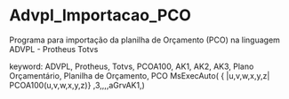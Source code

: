 # Advpl_Importacao_PCO
Programa para importação da planilha de Orçamento (PCO) na linguagem ADVPL - Protheus Totvs

keyword: ADVPL, Protheus, Totvs, PCOA100, AK1, AK2, AK3, Plano Orçamentário, Planilha de Orçamento, PCO
MsExecAuto( { |u,v,w,x,y,z| PCOA100(u,v,w,x,y,z)} ,3,,,,aGrvAK1,)

